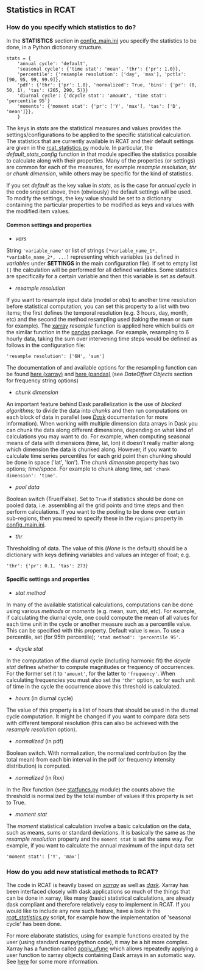 ## Statistics in RCAT ##

### How do you specify which statistics to do? ###
In the **STATISTICS** section in
[config_main.ini](../src/config/config_main.ini) you specify the statistics
to be done, in a Python dictionary structure.

```
stats = {
	'annual cycle': 'default',
	'seasonal cycle': {'time stat': 'mean', 'thr': {'pr': 1.0}},
	'percentile': {'resample resolution': ['day', 'max'], 'pctls': [90, 95, 99, 99.9]},
	'pdf': {'thr': {'pr': 1.0}, 'normalized': True, 'bins': {'pr': (0, 50, 1), 'tas': (265, 290, 5)}}
	'diurnal cycle': {'dcycle stat': 'amount', 'time stat': 'percentile 95'}
	'moments': {'moment stat': {'pr': ['Y', 'max'], 'tas': ['D', 'mean']}},
    }
```

The keys in *stats* are the statistical measures and values provides the
settings/configurations to be applied to the specific statistical calculation.
The statistics that are currently available in RCAT and their default settings
are given in the [rcat_statistics.py](../src/rcat_statistics.py) module. In
particular, the *default_stats_config* function in that module specifies the
statistics possible to calculate along with their properties. Many of the
properties (or settings) are common for each of the measures, for example
*resample resolution*, *thr* or *chunk dimension*, while others may be specific
for the kind of statistics.

If you set *default* as the key value in *stats*, as is the case for *annual
cycle* in the code snippet above, then (obviously) the default settings will be
used. To modify the settings, the key value should be set to a dictionary
containing the particular properties to be modified as keys and values with the
modified item values.

#### Common settings and properties ####
* *vars*

String `'variable_name'` or list of strings `[*variable_name_1*,
*variable_name_2*, ...]` representing which variables (as defined in *variables*
under **SETTINGS** in the main configuration file). If set to empty list `[]` the
calculation will be performed for all defined variables. Some statistics are
specifically for a certain variable and then this variable is set as default.

* *resample resolution*

If you want to resample input data (model or obs) to another time resolution
before statistical computation, you can set this property to a list with two
items; the first defines the temporal resolution (e.g. 3 hours, day, month, etc)
and the second the method resampling used (taking the mean or sum for example).
The [xarray](http://xarray.pydata.org/en/stable/) *resample* function is applied
here which builds on the similar function in the
[pandas](https://pandas.pydata.org/) package. For example, resampling to 6
hourly data, taking the sum over intervening time steps would be defined as
follows in the  configuration file:

```
'resample resolution': ['6H', 'sum']
```

The documentation of and available options for the resampling function can
be found [here
(xarray)](http://xarray.pydata.org/en/stable/time-series.html#resampling-and-grouped-operations)
and [here
(pandas)](https://pandas.pydata.org/pandas-docs/stable/user_guide/timeseries.html)
(see *DateOffset Objects* section for frequency string options)

* *chunk dimension*

An important feature behind Dask parallelization is the use of *blocked
algorithms*; to divide the data into *chunks* and then run computations on each
block of data in parallel (see [*Dask*](https://docs.dask.org/en/latest/)
documentation for more information). When working with multiple dimension data
arrays in Dask you can chunk the data along different dimensions, depending on
what kind of calculations you may want to do. For example, when computing seasonal
means of data with dimensions (time, lat, lon) it doesn't really matter along
which dimension the data is chunked along. However, if you want to calculate
time series percentiles for each grid point then chunking should be done in
space ('lat', 'lon'). The *chunk dimension* property has two options;
*time*/*space*. For example to chunk along time, set `'chunk dimension':
'time'`.

* *pool data*

Boolean switch (True/False). Set to `True` if statistics should be done on
pooled data, i.e. assembling all the grid points and time steps and then perform
calculations. If you want to the pooling to be done over certain sub-regions,
then you need to specify these in the `regions` property in
[config_main.ini](../src/config/config_main.ini).

* *thr*

Thresholding of data. The value of this (*None* is the default) should be a
dictionary with keys defining variables and values an integer of float; e.g.

```
'thr': {'pr': 0.1, 'tas': 273}
```

#### Specific settings and properties ####

* *stat method*

In many of the available statistical calculations, computations can be done using
various *methods* or *moments* (e.g. mean, sum, std, etc). For example, if
calculating the diurnal cycle, one could compute the mean of all values for each
time unit in the cycle or another measure such as a percentile value. This can
be specified with this property. Default value is `mean`. To use a percentile,
set (for 95th percentile); `'stat method': 'percentile 95'`.

* *dcycle stat*

In the computation of the diurnal cycle (including harmonic fit) the *dcycle
stat* defines whether to compute magnitudes or frequency of occurrences. For the
former set it to `'amount'`, for the latter to `'frequency'`. When calculating
frequencies you must also set the `'thr'` option, so for each unit of time in
the cycle the occurrence above this threshold is calculated.

* *hours* (in diurnal cycle)

The value of this property is a list of hours that should be used in the diurnal
cycle computation. It might be changed if you want to compare data sets with
different temporal resolution (this can also be achieved with the *resample
resolution* option).

* *normalized* (in pdf)

Boolean switch. With normalization, the normalized contribution (by the total mean)
from each bin interval in the pdf (or frequency intensity distribution) is computed.

* *normalized* (in Rxx)

In the *Rxx* function (see [statfuncs.py](../src/modules/statfuncs.py) module)
the counts above the threshold is normalized by the total number of values if
this property is set to True.

* *moment stat*

The *moment* statistical calculation involve a basic calculation on the data,
such as means, sums or standard deviations. It is basically the same as the
*resample resolution* property and the `moment stat` is set the same way. For
example, if you want to calculate the annual maximum of the input data set

```
'moment stat': ['Y', 'max']
```

### How do you add new statistical methods to RCAT? ###

The code in RCAT is heavily based on
[*xarray*](http://xarray.pydata.org/en/stable/) as well as
[*dask*](https://docs.dask.org/en/latest/). Xarray has been interfaced closely
with dask applications so much of the things that can be done in xarray, like
many (basic) statistical calculations, are already dask compliant and therefore
relatively easy to implement in RCAT. If you would like to include any new such feature,
have a look in the [*rcat_statistics.py*](../src/rcat_statistics.py) script, for example
how the implementation of 'seasonal cycle' has been done.

For more elaborate statistics, using for example functions created by the user
(using standard numpy/python code), it may be a bit more complex. Xarray has a
function called
[apply_ufunc](http://xarray.pydata.org/en/stable/generated/xarray.apply_ufunc.html#xarray.apply_ufunc)
which allows repeatedly applying a user function to xarray objects containing Dask
arrays in an automatic way. See
[here](http://xarray.pydata.org/en/stable/computation.html#comput-wrapping-custom)
for some more information.
